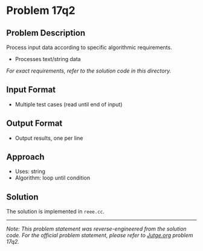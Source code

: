 # Problem 17q2

## Problem Description

Process input data according to specific algorithmic requirements.
- Processes text/string data

*For exact requirements, refer to the solution code in this directory.*

## Input Format

- Multiple test cases (read until end of input)

## Output Format

- Output results, one per line

## Approach

- Uses: string
- Algorithm: loop until condition

## Solution

The solution is implemented in `reee.cc`.

---

*Note: This problem statement was reverse-engineered from the solution code. For the official problem statement, please refer to [Jutge.org](https://jutge.org/) problem 17q2.*
